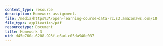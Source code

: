 ```yaml
---
content_type: resource
description: Homework assignment.
file: /media/https%3A/open-learning-course-data-rc.s3.amazonaws.com/18-950-differential-geometry-fall-2008/d45e760a6208993fe6adc05da940e037_homework3.pdf
file_type: application/pdf
resourcetype: Document
title: Homework 3
uid: d45e760a-6208-993f-e6ad-c05da940e037
---
```

